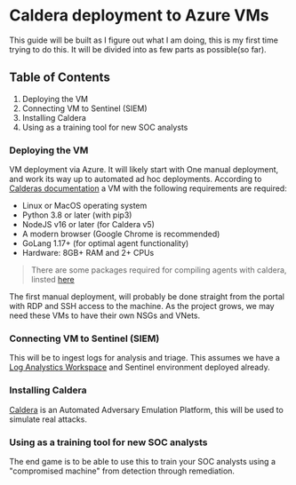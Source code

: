 # Caldera deployment to Azure VMs

This guide will be built as I figure out what I am doing, this is my first time trying to do this. It will be divided into as few parts as possible(so far).

## Table of Contents
1. Deploying the VM
2. Connecting VM to Sentinel (SIEM)
3. Installing Caldera
4. Using as a training tool for new SOC analysts


### Deploying the VM
VM deployment via Azure. It will likely start with One manual deployment, and work its way up to automated ad hoc deployments. According to [Calderas documentation](https://caldera.readthedocs.io/en/latest/Installing-Caldera.html) a VM with the following requirements are required:

 - Linux or MacOS operating system
 - Python 3.8 or later (with pip3)
 - NodeJS v16 or later (for Caldera v5)
 - A modern browser (Google Chrome is recommended)
 - GoLang 1.17+ (for optimal agent functionality)
 - Hardware: 8GB+ RAM and 2+ CPUs

> There are some packages required for compiling agents with caldera, linsted [here](https://github.com/mitre/caldera/blob/master/requirements-dev.txt)

The first manual deployment, will probably be done straight from the portal with RDP and SSH access to the machine. As the project grows, we may need these VMs to have their own NSGs and VNets.

### Connecting VM to Sentinel (SIEM)
This will be to ingest logs for analysis and triage. This assumes we have a [Log Analystics Workspace](https://learn.microsoft.com/en-us/azure/azure-monitor/logs/log-analytics-workspace-overview) and Sentinel environment deployed already.

### Installing Caldera
[Caldera](https://github.com/mitre/caldera) is an Automated Adversary Emulation Platform, this will be used to simulate real attacks.

### Using as a training tool for new SOC analysts
The end game is to be able to use this to train your SOC analysts using a "compromised machine" from detection through remediation.
